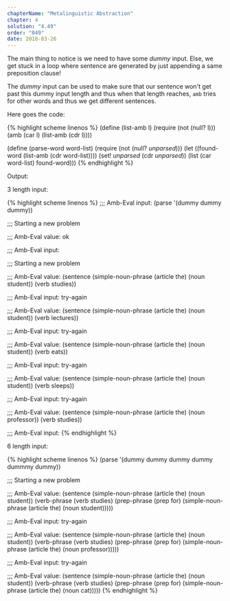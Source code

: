 ```yaml
---
chapterName: "Metalinguistic Abstraction"
chapter: 4
solution: "4.49"
order: "049"
date: 2018-03-26 
---
```


The main thing to notice is we need to have some *dummy* input. Else, we get stuck in a loop where sentence are generated by just appending a same preposition clause!

The *dummy* input can be used to make sure that our sentence won't get past this dummy input length and thus when that length reaches, `amb` tries for other words and thus we get different sentences.

Here goes the code:

{% highlight scheme linenos %}
(define (list-amb l)
  (require (not (null? l)))
  (amb (car l) (list-amb (cdr l))))
  
(define (parse-word word-list)
  (require (not (null? *unparsed*)))
  (let ((found-word (list-amb (cdr word-list))))
    (set! *unparsed* (cdr *unparsed*))
    (list (car word-list) found-word)))
{% endhighlight %}

Output:

3 length input:

{% highlight scheme linenos %}
;;; Amb-Eval input:
(parse '(dummy dummy dummy))

;;; Starting a new problem 

;;; Amb-Eval value:
ok

;;; Amb-Eval input:

;;; Starting a new problem 

;;; Amb-Eval value:
(sentence (simple-noun-phrase (article the) (noun student)) (verb studies))

;;; Amb-Eval input:
try-again

;;; Amb-Eval value:
(sentence (simple-noun-phrase (article the) (noun student)) (verb lectures))

;;; Amb-Eval input:
try-again

;;; Amb-Eval value:
(sentence (simple-noun-phrase (article the) (noun student)) (verb eats))

;;; Amb-Eval input:
try-again

;;; Amb-Eval value:
(sentence (simple-noun-phrase (article the) (noun student)) (verb sleeps))

;;; Amb-Eval input:
try-again

;;; Amb-Eval value:
(sentence (simple-noun-phrase (article the) (noun professor)) (verb studies))

;;; Amb-Eval input:
{% endhighlight %}

6 length input:

{% highlight scheme linenos %}
(parse '(dummy dummy dummy dummy dummmy dummy))

;;; Starting a new problem 

;;; Amb-Eval value:
(sentence (simple-noun-phrase (article the) (noun student)) (verb-phrase (verb studies) (prep-phrase (prep for) (simple-noun-phrase (article the) (noun student)))))

;;; Amb-Eval input:
try-again

;;; Amb-Eval value:
(sentence (simple-noun-phrase (article the) (noun student)) (verb-phrase (verb studies) (prep-phrase (prep for) (simple-noun-phrase (article the) (noun professor)))))

;;; Amb-Eval input:
try-again

;;; Amb-Eval value:
(sentence (simple-noun-phrase (article the) (noun student)) (verb-phrase (verb studies) (prep-phrase (prep for) (simple-noun-phrase (article the) (noun cat)))))
{% endhighlight %}
